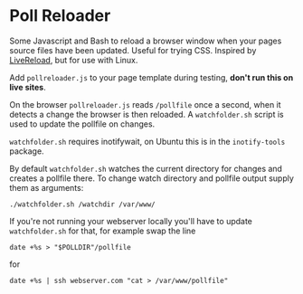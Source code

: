 # Poll Reloader

Some Javascript and Bash to reload a browser window when your pages source files have been updated. Useful for trying CSS. Inspired by [LiveReload](http://livereload.com/), but for use with Linux. 

Add `pollreloader.js` to your page template during testing, **don't run this on live sites**.

On the browser `pollreloader.js` reads `/pollfile` once a second, when it detects a change the browser is then reloaded. A `watchfolder.sh` script is used to update the pollfile on changes.

`watchfolder.sh` requires inotifywait, on Ubuntu this is in the `inotify-tools` package.

By default `watchfolder.sh` watches the current directory for changes and creates a pollfile there. To change watch directory and pollfile output supply them as arguments:

    ./watchfolder.sh /watchdir /var/www/

If you're not running your webserver locally you'll have to update `watchfolder.sh` for that, for example swap the line

    date +%s > "$POLLDIR"/pollfile
    
for

    date +%s | ssh webserver.com "cat > /var/www/pollfile"
    

